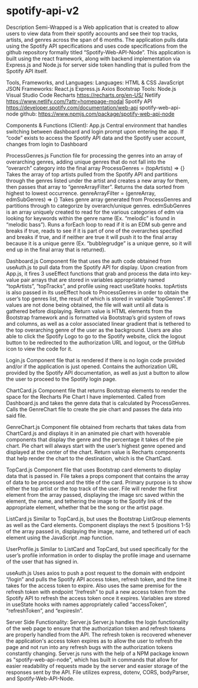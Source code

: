 # spotify-api-v2

Description
Semi-Wrapped is a Web application that is created to allow users to view data from their spotify accounts and see their top tracks, artists, and genres across the span of 6 months. The application pulls data using the Spotify API specifications and uses code specifications from the github repository formally titled “Spotify-Web-API-Node”. This application is built using the react framework, along with backend implementation via Express.js and Node.js for server side token handling that is pulled from the Spotify API itself. 

Tools, Frameworks, and Languages:
Languages:
HTML & CSS
JavaScript
JSON
Frameworks:
React.js
Express.js
Axios
Bootstrap
Tools:
Node.js
Visual Studio Code
Recharts
https://recharts.org/en-US/ 
Netlify
https://www.netlify.com/?attr=homepage-modal 
Spotify API
https://developer.spotify.com/documentation/web-api 
spotify-web-api-node
github: https://www.npmjs.com/package/spotify-web-api-node 

Components & Functions (Client):
App.js
Central environment that handles switching between dashboard and login prompt upon entering the app.
If “code” exists to access the Spotify API data and the Spotify user account, changes from login to Dashboard

ProcessGenres.js
Function file for processing the genres into an array of overarching genres, adding unique genres that do not fall into the “overarch” category into the final array
ProcessGenres = (topArtists) => {}
Takes the array of top artists pulled from the Spotify API and partitions through the genres listed under the artist and creates a new array for them, then passes that array to “genreArrayFilter”.
Returns the data sorted from highest to lowest occurrence.
genreArrayFilter = (genreArray, edmSubGenres) => {}
Takes genre array generated from ProcessGenres and partitions through to categorize by overarch/unique genres. 
edmSubGenres is an array uniquely created to read for the various categories of edm via looking for keywords within the genre name (Ex. “melodic” is found in “melodic bass”).
Runs a forEach loop to read if it is an EDM sub genre and breaks if true, reads to see if it is part of one of the overarches specified and breaks if true, and if neither are true it will push it to the final array because it is a unique genre (Ex. “bubblegrudge” is a unique genre, so it will end up in the final array that is returned).

Dashboard.js
Component file that uses the auth code obtained from useAuth.js to pull data from the Spotify API for display. 
Upon creation from App.js, it fires 3 useEffect functions that grab and process the data into  key-value pair arrays that are stored in variables appropriately named “topArtists”, “topTracks”, and profile using react useState hooks. 
topArtists is also passed in its useEffect hook to ProcessGenres in order to obtain the user’s top genres list, the result of which is stored in variable “topGenres”.
If values are not done being obtained, the file will wait until all data is gathered before displaying.
Return value is HTML elements from the Bootstrap framework and is formatted via Bootstrap’s grid system of rows and columns, as well as a color associated linear gradient that is tethered to the top overarching genre of the user as the background. 
Users are also able to click the Spotify Logo to go to the Spotify website, click the logout button to be redirected to the authorization URL and logout, or the GitHub icon to view the code for it.

Login.js
Component file that is rendered if there is no login code provided and/or if the application is just opened. 
Contains the authorization URL provided by the Spotify API documentation, as well as just a button to allow the user to proceed to the Spotify login page. 

ChartCard.js
Component file that returns Bootstrap elements to render the space for the Recharts Pie Chart I have implemented. 
Called from Dashboard.js and takes the genre data that is calculated by ProcessGenres.
Calls the GenreChart file to create the pie chart and passes the data into said file. 

GenreChart.js
Component file obtained from recharts that takes data from ChartCard.js and displays it in an animated pie chart with hoverable components that display the genre and the percentage it takes of the pie chart. 
Pie chart will always start with the user’s highest genre opened and displayed at the center of the chart.
Return value is Recharts components that help render the chart to the destination, which is the ChartCard. 

TopCard.js
Component file that uses Bootstrap card elements to display data that is passed in.
File takes a props component that contains the array of data to be processed and the title of the card. 
Primary purpose is to show either the top artist or the top track of the user. 
File will render the first element from the array passed, displaying the image src saved within the element, the name, and tethering the image to the Spotify link of the appropriate element, whether that be the song or the artist page. 

ListCard.js
Similar to TopCard.js, but uses the Bootstrap ListGroup elements as well as the Card elements. 
Component displays the next 5 (positions 1-5) of the array passed in, displaying the image, name, and tethered url of each element using the JavaScript .map function.

UserProfile.js
Similar to ListCard and TopCard, but used specifically for the user’s profile information in order to display the profile image and username of the user that has signed in. 

useAuth.js
Uses axios to push a post request to the domain with endpoint “/login” and pulls the Spotify API access token, refresh token, and the time it takes for the access token to expire. 
Also uses the same premise for the refresh token with endpoint “/refresh” to pull a new access token from the Spotify API to refresh the access token once it expires. 
Variables are stored in useState hooks with names appropriately called “accessToken”, “refreshToken”, and “expiresIn”.

Server Side Functionality:
Server.js
Server.js handles the login functionality of the web page to ensure that the authorization token and refresh tokens are properly handled from the API. The refresh token is recovered whenever the application's access token expires as to allow the user to refresh the page and not run into any refresh bugs with the authorization tokens constantly changing.
Server.js runs with the help of a NPM package known as "spotify-web-api-node", which has built in commands that allow for easier readability of requests made by the server and easier storage of the responses sent by the API.
File utilizes express, dotenv, CORS, bodyParser, and Spotify-Web-API-Node.
